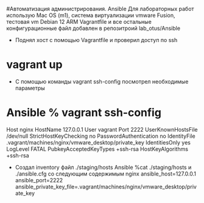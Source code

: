 #Автоматизация администрирования. Ansible
Для лабораторных работ использую Mac OS (m1), система виртуализации vmware Fusion, тестовая vm Debian 12 ARM Vagrantfile и все остальные конфигурационные файл добавлен в репозитроий lab_otus/Ansible
- Поднял хост с помощью Vagrantfile и проверил доступ по ssh
# vagrant up
- C помощью команды vagrant ssh-config посмотрел необходимые параметры
# Ansible % vagrant ssh-config
Host nginx
  HostName 127.0.0.1
  User vagrant
  Port 2222
  UserKnownHostsFile /dev/null
  StrictHostKeyChecking no
  PasswordAuthentication no
  IdentityFile .vagrant/machines/nginx/vmware_desktop/private_key
  IdentitiesOnly yes
  LogLevel FATAL
  PubkeyAcceptedKeyTypes +ssh-rsa
  HostKeyAlgorithms +ssh-rsa

- Создал inventory файл ./staging/hosts
  Ansible %cat ./staging/hosts и  ./ansible.cfg со следующим содержимым
nginx ansible_host=127.0.0.1 ansible_port=2222 ansible_private_key_file=.vagrant/machines/nginx/vmware_desktop/private_key
